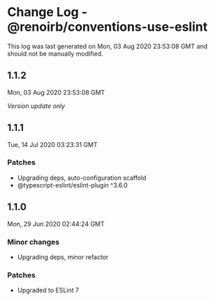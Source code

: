 # Change Log - @renoirb/conventions-use-eslint

This log was last generated on Mon, 03 Aug 2020 23:53:08 GMT and should not be manually modified.

## 1.1.2

Mon, 03 Aug 2020 23:53:08 GMT

_Version update only_

## 1.1.1

Tue, 14 Jul 2020 03:23:31 GMT

### Patches

- Upgrading deps, auto-configuration scaffold
- @typescript-eslint/eslint-plugin ^3.6.0

## 1.1.0

Mon, 29 Jun 2020 02:44:24 GMT

### Minor changes

- Upgrading deps, minor refactor

### Patches

- Upgraded to ESLint 7
